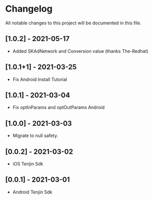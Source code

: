 # Changelog
All notable changes to this project will be documented in this file.

## [1.0.2] - 2021-05-17

* Added SKAdNetwork and Conversion value (thanks The-Redhat)

## [1.0.1+1] - 2021-03-25

* Fix Android Install Tutorial

## [1.0.1] - 2021-03-04

* Fix optInParams and optOutParams Android

## [1.0.0] - 2021-03-03

* Migrate to null safety.

## [0.0.2] - 2021-03-02

* iOS Tenjin Sdk

## [0.0.1] - 2021-03-01

* Android Tenjin Sdk